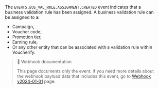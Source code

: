 The `EVENTS.BUS_VAL_RULE.ASSIGNMENT.CREATED` event indicates that a business validation rule has been assigned. A business validation rule can be assigned to a:
- Campaign,
- Voucher code,
- Promotion tier,
- Earning rule,
- Or any other entity that can be associated with a validation rule within Voucherify.

> 📘 Webhook documentation
>
> This page documents only the event. If you need more details about the webhook payload data that includes this event, go to [Webhook v2024-01-01](ref:introduction-to-webhooks "Introduction to webhooks v2024-01-01") page.
